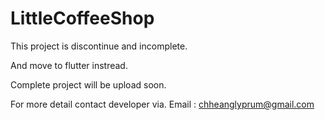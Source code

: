 # LittleCoffeeShop
This project is discontinue and incomplete.

And move to flutter instread.

Complete project will be upload soon.

For more detail contact developer via.
   Email : chheanglyprum@gmail.com
